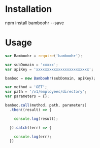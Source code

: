 
# Installation

npm install bamboohr --save 

# Usage

``` javascript
var Bamboohr = require('bamboohr');

var subDomain = 'xxxxx';
var apiKey = 'xxxxxxxxxxxxxxxxxxxxxxxx';

bamboo = new Bamboohr(subDomain, apiKey);

var method = 'GET';
var path = '/v1/employees/directory';
var parameters = {};

bamboo.call(method, path, parameters)
  .then((result) => {

    console.log(result);

  }).catch((err) => {

    console.log(err);
  })
